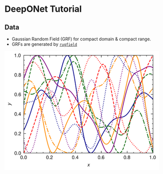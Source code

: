 # DeepONet Tutorial

## Data

- Gaussian Random Field (GRF) for compact domain & compact range.
- GRFs are generated by [`rugfield`](https://github.com/Axect/Rugfield)

![GRFs](./grf_scaled.png)
